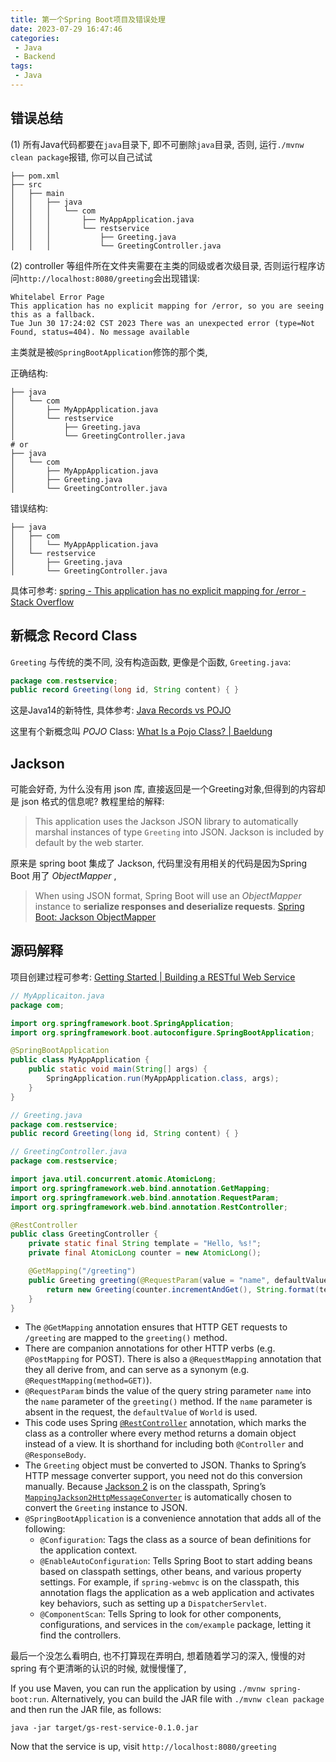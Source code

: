 ```yaml
---
title: 第一个Spring Boot项目及错误处理
date: 2023-07-29 16:47:46
categories:
 - Java
 - Backend
tags:
 - Java
---
```


## 错误总结

(1) 所有Java代码都要在`java`目录下, 即不可删除`java`目录, 否则, 运行`./mvnw clean package`报错, 你可以自己试试

```shell
├── pom.xml
├── src
│   ├── main
│   │   ├── java
│   │   │   └── com
│   │   │       ├── MyAppApplication.java
│   │   │       └── restservice
│   │   │           ├── Greeting.java
│   │   │           └── GreetingController.java
```

(2) controller 等组件所在文件夹需要在主类的同级或者次级目录, 否则运行程序访问`http://localhost:8080/greeting`会出现错误:

```shell
Whitelabel Error Page 
This application has no explicit mapping for /error, so you are seeing this as a fallback. 
Tue Jun 30 17:24:02 CST 2023 There was an unexpected error (type=Not Found, status=404). No message available 
```

主类就是被`@SpringBootApplication`修饰的那个类, 

正确结构:

```shell
├── java
│   └── com
│       ├── MyAppApplication.java
│       └── restservice
│           ├── Greeting.java
│           └── GreetingController.java
# or
├── java
│   └── com
│       ├── MyAppApplication.java
│       ├── Greeting.java
│       └── GreetingController.java
```

错误结构: 

```shell
├── java
│   ├── com
│   │   └── MyAppApplication.java
│   └── restservice
│       ├── Greeting.java
│       └── GreetingController.java
```

具体可参考: [spring - This application has no explicit mapping for /error - Stack Overflow](https://stackoverflow.com/questions/31134333/this-application-has-no-explicit-mapping-for-error)

## 新概念 Record Class

`Greeting` 与传统的类不同, 没有构造函数, 更像是个函数, `Greeting.java`:

```java
package com.restservice;
public record Greeting(long id, String content) { }
```

这是Java14的新特性, 具体参考: [Java Records vs POJO](https://shixseyidrin.medium.com/java-records-vs-pojo-bb7dd26f43f0)

这里有个新概念叫 *POJO* Class: [What Is a Pojo Class? | Baeldung](https://www.baeldung.com/java-pojo-class)

## Jackson 

可能会好奇, 为什么没有用 json 库, 直接返回是一个Greeting对象,但得到的内容却是 json 格式的信息呢?  教程里给的解释:

> This application uses the Jackson JSON library to automatically marshal instances of type `Greeting` into JSON. Jackson is included by default by the web starter.

原来是 spring boot 集成了 Jackson, 代码里没有用相关的代码是因为Spring Boot 用了 *ObjectMapper* , 

>When using JSON format, Spring Boot will use an *ObjectMapper* instance to **serialize responses and deserialize requests**. [Spring Boot: Jackson ObjectMapper](https://www.baeldung.com/spring-boot-customize-jackson-objectmapper)

## 源码解释

 项目创建过程可参考: [Getting Started | Building a RESTful Web Service](https://spring.io/guides/gs/rest-service/)

```java
// MyApplicaiton.java
package com;

import org.springframework.boot.SpringApplication;
import org.springframework.boot.autoconfigure.SpringBootApplication;

@SpringBootApplication
public class MyAppApplication {
    public static void main(String[] args) {
        SpringApplication.run(MyAppApplication.class, args);
    }
}
```

 ```java
// Greeting.java
package com.restservice;
public record Greeting(long id, String content) { }
 ```

```java
// GreetingController.java
package com.restservice;

import java.util.concurrent.atomic.AtomicLong;
import org.springframework.web.bind.annotation.GetMapping;
import org.springframework.web.bind.annotation.RequestParam;
import org.springframework.web.bind.annotation.RestController;

@RestController
public class GreetingController {
    private static final String template = "Hello, %s!";
    private final AtomicLong counter = new AtomicLong();

    @GetMapping("/greeting")
    public Greeting greeting(@RequestParam(value = "name", defaultValue = "World") String name) {
        return new Greeting(counter.incrementAndGet(), String.format(template, name));
    }
}
```

- The `@GetMapping` annotation ensures that HTTP GET requests to `/greeting` are mapped to the `greeting()` method.
- There are companion annotations for other HTTP verbs (e.g. `@PostMapping` for POST). There is also a `@RequestMapping` annotation that they all derive from, and can serve as a synonym (e.g. `@RequestMapping(method=GET)`).
- `@RequestParam` binds the value of the query string parameter `name` into the `name` parameter of the `greeting()` method. If the `name` parameter is absent in the request, the `defaultValue` of `World` is used.
- This code uses Spring [`@RestController`](https://docs.spring.io/spring/docs/current/javadoc-api/org/springframework/web/bind/annotation/RestController.html) annotation, which marks the class as a controller where every method returns a domain object instead of a view. It is shorthand for including both `@Controller` and `@ResponseBody`.
- The `Greeting` object must be converted to JSON. Thanks to Spring’s HTTP message converter support, you need not do this conversion manually. Because [Jackson 2](https://github.com/FasterXML/jackson) is on the classpath, Spring’s [`MappingJackson2HttpMessageConverter`](https://docs.spring.io/spring/docs/current/javadoc-api/org/springframework/http/converter/json/MappingJackson2HttpMessageConverter.html) is automatically chosen to convert the `Greeting` instance to JSON.
- `@SpringBootApplication` is a convenience annotation that adds all of the following:
  - `@Configuration`: Tags the class as a source of bean definitions for the application context.
  - `@EnableAutoConfiguration`: Tells Spring Boot to start adding beans based on classpath settings, other beans, and various property settings. For example, if `spring-webmvc` is on the classpath, this annotation flags the application as a web application and activates key behaviors, such as setting up a `DispatcherServlet`.
  - `@ComponentScan`: Tells Spring to look for other components, configurations, and services in the `com/example` package, letting it find the controllers.

最后一个没怎么看明白, 也不打算现在弄明白, 想着随着学习的深入, 慢慢的对 spring 有个更清晰的认识的时候, 就慢慢懂了, 

If you use Maven, you can run the application by using `./mvnw spring-boot:run`. Alternatively, you can build the JAR file with `./mvnw clean package` and then run the JAR file, as follows:

```
java -jar target/gs-rest-service-0.1.0.jar
```

Now that the service is up, visit `http://localhost:8080/greeting`
